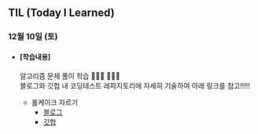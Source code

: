 ## TIL (Today I Learned)

### 12월 10일 (토)

- #### [학습내용]
  
  알고리즘 문제 풀이 학습 🧑🏻‍💻  🧑🏻‍💻    
  블로그와 깃헙 내 코딩테스트 레파지토리에 자세히 기술하여 아래 링크를 참고!!!!!               
  
  - 롤케이크 자르기   
    - [블로그](https://green1229.tistory.com/312)   
    - [깃헙](https://github.com/GREENOVER/CodingTest/tree/main/롤케이크_자르기)   
